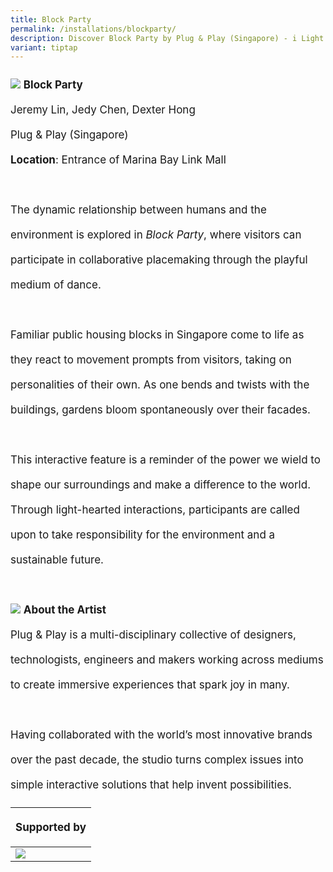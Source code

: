 ```yaml
---
title: Block Party
permalink: /installations/blockparty/
description: Discover Block Party by Plug & Play (Singapore) - i Light Singapore 2023
variant: tiptap
---
```

<p style="font-size:17px; line-height:40px"> 
<img src="/images/Installations/RL%20Images/01062023_pico_colossal_upload_clean_059-min.jpg">
	<b>Block Party</b><br>
Jeremy Lin, Jedy Chen, Dexter Hong&nbsp;<br>
Plug &amp; Play (Singapore)&nbsp;
<br>
	<b>Location</b>: Entrance of Marina Bay Link Mall <br><br>
The dynamic relationship between humans and the environment is explored in <i>Block Party</i>, where visitors can participate in collaborative placemaking through the playful medium of dance.&nbsp;
<br><br>
Familiar public housing blocks in Singapore come to life as they react to movement prompts from visitors, taking on personalities of their own. As one bends and twists with the buildings, gardens bloom spontaneously over their facades.&nbsp;
<br><br>
This interactive feature is a reminder of the power we wield to shape our surroundings and make a difference to the world. Through light-hearted interactions, participants are called upon to take responsibility for the environment and a sustainable future.
<br><br>
<img src="/images/Installations/plug_play_profile_landscape_ilsg23%20-%20jeremy%20lin(1)-min.png">
<b>About the Artist</b>
<br>
Plug &amp; Play is a multi-disciplinary collective of designers, technologists, engineers and makers working across mediums to create immersive experiences that spark joy in many. &nbsp;
<br><br>
Having collaborated with the world’s most innovative brands over the past decade, the studio turns complex issues into simple interactive solutions that help invent possibilities.
<br>
<table style="width:100%">
	<thead><tr><th colspan="4"><p style="font-size: 17px; line-height: 20px">Supported by</p></th>
		</tr></thead>
	<tbody><tr><td style="width:30%"><a href="https://www.aftershockpc.com/" target="_blank"><img src="/images/About/Sponsor%20Acknowledgement/aftershock_%20resized%20web%20version.png" align="left"></a></td><td style="width:70%"></td></tr>
	</tbody>
</table>
</p>